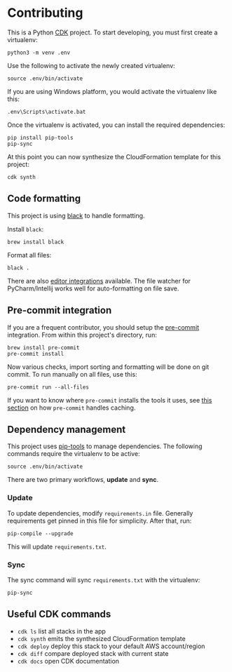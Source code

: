 # Contributing

This is a Python [CDK][getting-started] project. To start developing, you must first
create a virtualenv:

```shell script
python3 -m venv .env
```

Use the following to activate the newly created virtualenv:

```shell script
source .env/bin/activate
```

If you are using Windows platform, you would activate the virtualenv like this:

```shell script
.env\Scripts\activate.bat
```

Once the virtualenv is activated, you can install the required dependencies:

```shell script
pip install pip-tools
pip-sync
```

At this point you can now synthesize the CloudFormation template for this project:

```shell script
cdk synth
```

## Code formatting

This project is using [black][black] to handle formatting.

Install `black`:

```shell script
brew install black
```

Format all files:

```shell script
black .
```

There are also [editor integrations][black-editor] available. The file watcher for
PyCharm/Intellij works well for auto-formatting on file save.

## Pre-commit integration

If you are a frequent contributor, you should setup the [pre-commit][pre-commit]
integration. From within this project's directory, run:

```shell script
brew install pre-commit
pre-commit install
```

Now various checks, import sorting and formatting will be done on git commit. To run
manually on all files, use this:

```shell script
pre-commit run --all-files
```

If you want to know where `pre-commit` installs the tools it uses, see [this
section][pre-commit-cache] on how `pre-commit` handles caching.

## Dependency management

This project uses [pip-tools][pip-tools] to manage dependencies. The following commands
require the virtualenv to be active:

```shell script
source .env/bin/activate
```

There are two primary workflows, **update** and **sync**.

### Update

To update dependencies, modify `requirements.in` file. Generally requirements get pinned
in this file for simplicity. After that, run:

```shell script
pip-compile --upgrade
```

This will update `requirements.txt`.

### Sync

The sync command will sync `requirements.txt` with the virtualenv:

```shell script
pip-sync
```

## Useful CDK commands

- `cdk ls` list all stacks in the app
- `cdk synth` emits the synthesized CloudFormation template
- `cdk deploy` deploy this stack to your default AWS account/region
- `cdk diff` compare deployed stack with current state
- `cdk docs` open CDK documentation

[getting-started]: https://docs.aws.amazon.com/cdk/latest/guide/getting_started.html
[black]: https://github.com/psf/black
[black-editor]: https://black.readthedocs.io/en/stable/editor_integration.html
[pre-commit]: https://pre-commit.com
[pre-commit-cache]: https://pre-commit.com/#managing-ci-caches
[pip-tools]: https://github.com/jazzband/pip-tools
